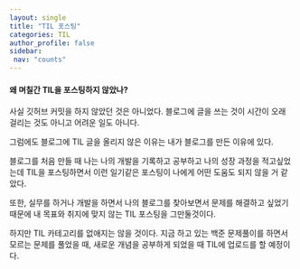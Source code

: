 ```yaml
---
layout: single
title: "TIL 포스팅"
categories: TIL
author_profile: false
sidebar:
 nav: "counts"
---
```


#### 왜 며칠간 TIL을 포스팅하지 않았나?

사실 깃허브 커밋을 하지 않았던 것은 아니었다. 블로그에 글을 쓰는 것이 시간이 오래 걸리는 것도 아니고 어려운 일도 아니다.

그럼에도 블로그에 TIL 글을 올리지 않은 이유는 내가 블로그를 만든 이유에 있다.

블로그를 처음 만들 때 나는 나의 개발을 기록하고 공부하고 나의 성장 과정을 적고싶었는데 TIL을 포스팅하면서 이런 일기같은 포스팅이 나에게 어떤 도움도 되지 않을 거 같았다. 

또한, 실무를 하거나 개발을 하면서 나의 블로그를 찾아보면서 문제를 해결하고 싶었기 때문에 내 목표와 취지에 맞지 않는 TIL 포스팅을 그만둘것이다. 

하지만 TIL 카테고리를 없애지는 않을 것이다. 지금 하고 있는 백준 문제풀이를 하면서 모르는 문제를 풀었을 때, 새로운 개념을 공부하게 되었을 때 TIL에 업로드를 할 예정이다.


